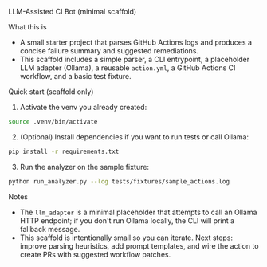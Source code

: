 LLM-Assisted CI Bot (minimal scaffold)

What this is
- A small starter project that parses GitHub Actions logs and produces a concise failure summary and suggested remediations.
- This scaffold includes a simple parser, a CLI entrypoint, a placeholder LLM adapter (Ollama), a reusable `action.yml`, a GitHub Actions CI workflow, and a basic test fixture.

Quick start (scaffold only)

1) Activate the venv you already created:
```bash
source .venv/bin/activate
```

2) (Optional) Install dependencies if you want to run tests or call Ollama:
```bash
pip install -r requirements.txt
```

3) Run the analyzer on the sample fixture:
```bash
python run_analyzer.py --log tests/fixtures/sample_actions.log
```

Notes
- The `llm_adapter` is a minimal placeholder that attempts to call an Ollama HTTP endpoint; if you don't run Ollama locally, the CLI will print a fallback message.
- This scaffold is intentionally small so you can iterate. Next steps: improve parsing heuristics, add prompt templates, and wire the action to create PRs with suggested workflow patches.
